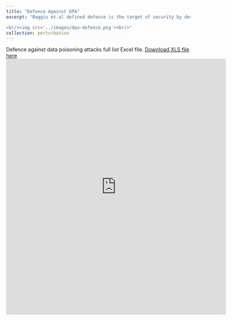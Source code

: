 ```yaml
---
title: "Defence Against DPA"
excerpt: "Baggio et.al defined defence is the target of security by design to predict potential attacks through a what-if analysis toward designing a suitable defence before the attack occurs.

<br/><img src='../images/dpa-defence.png'><br/>"
collection: perturbation
---
```


Defence against data poisoning attacks full list Excel file. 
[Download XLS file here](https://github.com/phoenixml/roadmap.github.io/blob/master/files/DPA_defence.xlsx?raw=true)
<embed src="https://phoenixml.github.io/roadmap.github.io/files/DPA_Defence.pdf" width="600" height="700" type="application/pdf"/>
